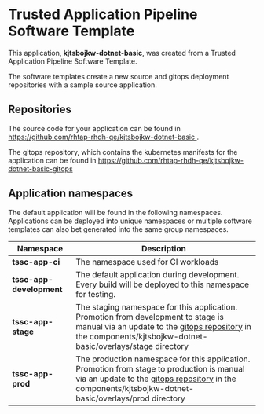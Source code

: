 # Trusted Application Pipeline Software Template

This application, **kjtsbojkw-dotnet-basic**, was created from a Trusted Application Pipeline Software Template.

The software templates create a new source and gitops deployment repositories with a sample source application. 

## Repositories

The source code for your application can be found in [https://github.com/rhtap-rhdh-qe/kjtsbojkw-dotnet-basic ](https://github.com/rhtap-rhdh-qe/kjtsbojkw-dotnet-basic ).
 
The gitops repository, which contains the kubernetes manifests for the application can be found in 
[https://github.com/rhtap-rhdh-qe/kjtsbojkw-dotnet-basic-gitops ](https://github.com/rhtap-rhdh-qe/kjtsbojkw-dotnet-basic-gitops ) 

## Application namespaces 

The default application will be found in the following namespaces. Applications can be deployed into unique namespaces or multiple software templates can also bet generated into the same group namespaces.  

|  Namespace   |  Description   |  
| -------- | -------- |
| **tssc-app-ci** | The namespace used for CI workloads |
| **tssc-app-development** | The default application during development. Every build will be deployed to this namespace for testing. |
| **tssc-app-stage** | The staging namespace for this application. Promotion from development to stage is manual via an update to the [gitops repository](https://github.com/rhtap-rhdh-qe/kjtsbojkw-dotnet-basic-gitops ) in the components/kjtsbojkw-dotnet-basic/overlays/stage directory |
| **tssc-app-prod** | The production namespace for this application. Promotion from stage to production is manual via an update to the [gitops repository](https://github.com/rhtap-rhdh-qe/kjtsbojkw-dotnet-basic-gitops ) in the components/kjtsbojkw-dotnet-basic/overlays/prod directory |